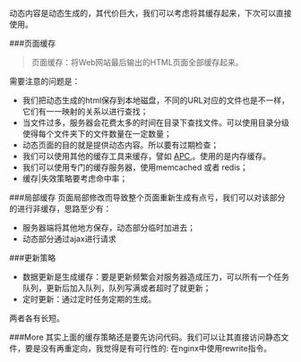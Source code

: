 <!--
author: 刘青
date: 2016-04-08
title: 动态内容缓存
tags: 高性能Web站点 动态内容缓存
category: web/高性能Web站点
status: publish 
summary: 动态内容是动态生成的，其代价巨大，我们可以考虑将其缓存起来，下次可以直接使用。
-->
动态内容是动态生成的，其代价巨大，我们可以考虑将其缓存起来，下次可以直接使用。

###页面缓存
> 页面缓存：将Web网站最后输出的HTML页面全部缓存起来。

需要注意的问题是：
- 我们把动态生成的html保存到本地磁盘，不同的URL对应的文件也是不一样，它们有一一映射的关系以进行查找；
- 当文件过多，服务器会花费太多的时间在目录下查找文件。可以使用目录分级使得每个文件夹下的文件数量在一定数量；
- 动态页面的目的就是提供动态内容。所以要有过期检查；
- 我们可以使用其他的缓存工具来缓存，譬如 [APC](http://php.net/manual/zh/intro.apc.php),。使用的是内存缓存。 
- 我们可以使用专门的缓存服务器，使用memcached 或者 redis；
- 缓存|失效策略要考虑命中率；

###局部缓存
页面局部修改而导致整个页面重新生成有点亏，我们可以对该部分的进行非缓存，思路至少有：
- 服务器端将其他地方保存，动态部分临时加进去；
- 动态部分通过ajax进行请求

###更新策略
- 数据更新是生成缓存：要是更新频繁会对服务器造成压力，可以所有一个任务队列，更新后加入队列，队列写满或者超时了就更新；
- 定时更新：通过定时任务定期的生成。

两者各有长短。

###More
其实上面的缓存策略还是要先访问代码。我们可以让其直接访问静态文件，要是没有再重定向，我觉得是有可行性的:
在nginx中使用rewrite指令。
